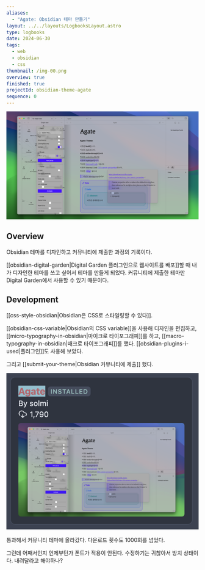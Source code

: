 ```yaml
---
aliases:
  - "Agate: Obsidian 테마 만들기"
layout: ../../layouts/LogbooksLayout.astro
type: logbooks
date: 2024-06-30
tags:
  - web
  - obsidian
  - css
thumbnail: /img-00.png
overview: true
finished: true
projectId: obsidian-theme-agate
sequence: 0
---
```

![](../../assets/img-00.png)
## Overview
Obsidian 테마를 디자인하고 커뮤니티에 제출한 과정의 기록이다.

[[obsidian-digital-garden|Digital Garden 플러그인으로 웹사이트를 배포]]할 때 내가 디자인한 테마를 쓰고 싶어서 테마를 만들게 되었다. 커뮤니티에 제출한 테마만 Digital Garden에서 사용할 수 있기 때문이다.

## Development
[[css-style-obsidian|Obsidian은 CSS로 스타일링할 수 있다]].

[[obsidian-css-variable|Obsidian의 CSS variable]]을 사용해 디자인을 편집하고, [[micro-typography-in-obsidian|마이크로 타이포그래피]]를 하고, [[macro-typography-in-obsidian|매크로 타이포그래피]]를 했다. [[obsidian-plugins-i-used|플러그인]]도 사용해 보았다.

그리고 [[submit-your-theme|Obsidian 커뮤니티에 제출]] 했다.

![](../../assets/img-01.png)

통과해서 커뮤니티 테마에 올라갔다. 다운로드 횟수도 1000회를 넘었다.

그런데 어째서인지 언제부턴가 폰트가 적용이 안된다. 수정하기는 귀찮아서 방치 상태이다. 내려달라고 해야하나?